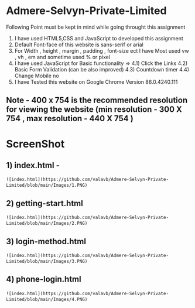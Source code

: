 # Admere-Selvyn-Private-Limited
Following Point must be kept in mind while going throught this assignment
1) I have used HTML5,CSS and JavaScript to developed this  assignment 
2) Default Font-face of this website is sans-serif or arial 
3) For Width , height , margin , padding , font-size ect I have Most used vw , vh , em and sometime used % or pixel
4) I have used JavaScript for Basic functionality =>
   4.1) Click the Links
   4.2) Basic Form Validation (can be also improved)
   4.3) Countdown timer
   4.4) Change Mobile no
5) I have Tested this website on Google Chrome Version 86.0.4240.111

## Note - 400 x 754 is the recommended resolution for viewing the website (min resolution - 300 X 754 , max resolution - 440 X 754 )

# ScreenShot
## 1) index.html -
    ![index.html](https://github.com/valavb/Admere-Selvyn-Private-Limited/blob/main/Images/1.PNG)
## 2) getting-start.html
    ![index.html](https://github.com/valavb/Admere-Selvyn-Private-Limited/blob/main/Images/2.PNG)
## 3) login-method.html
    ![index.html](https://github.com/valavb/Admere-Selvyn-Private-Limited/blob/main/Images/3.PNG)
## 4) phone-login.html
    ![index.html](https://github.com/valavb/Admere-Selvyn-Private-Limited/blob/main/Images/4.PNG)
